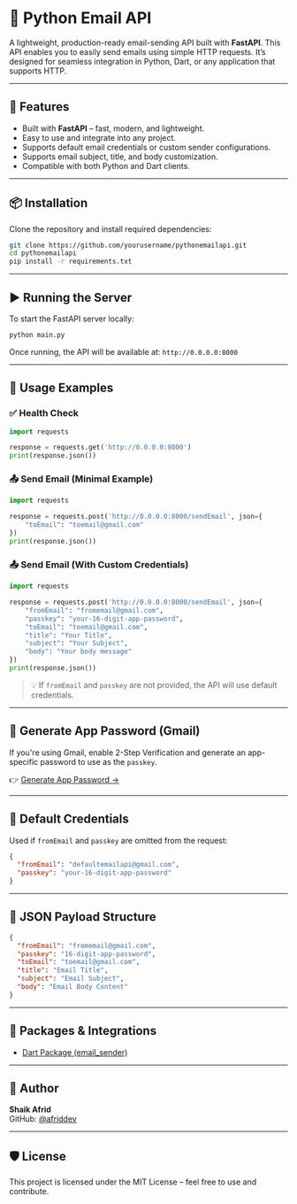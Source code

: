 # 📧 Python Email API

A lightweight, production-ready email-sending API built with **FastAPI**. This API enables you to easily send emails using simple HTTP requests. It’s designed for seamless integration in Python, Dart, or any application that supports HTTP.

---

## 🚀 Features

- Built with **FastAPI** – fast, modern, and lightweight.
- Easy to use and integrate into any project.
- Supports default email credentials or custom sender configurations.
- Supports email subject, title, and body customization.
- Compatible with both Python and Dart clients.

---

## 📦 Installation

Clone the repository and install required dependencies:

```bash
git clone https://github.com/yourusername/pythonemailapi.git
cd pythonemailapi
pip install -r requirements.txt
```

---

## ▶️ Running the Server

To start the FastAPI server locally:

```bash
python main.py
```

Once running, the API will be available at: `http://0.0.0.0:8000`

---

## 🧪 Usage Examples

### ✅ Health Check

```python
import requests

response = requests.get('http://0.0.0.0:8000')
print(response.json())
```

### 📤 Send Email (Minimal Example)

```python
import requests

response = requests.post('http://0.0.0.0:8000/sendEmail', json={
    "toEmail": "toemail@gmail.com"
})
print(response.json())
```

### 📤 Send Email (With Custom Credentials)

```python
import requests

response = requests.post('http://0.0.0.0:8000/sendEmail', json={
    "fromEmail": "fromemail@gmail.com",
    "passkey": "your-16-digit-app-password",
    "toEmail": "toemail@gmail.com",
    "title": "Your Title",
    "subject": "Your Subject",
    "body": "Your body message"
})
print(response.json())
```

> 💡 If `fromEmail` and `passkey` are not provided, the API will use default credentials.

---

## 🔑 Generate App Password (Gmail)

If you're using Gmail, enable 2-Step Verification and generate an app-specific password to use as the `passkey`.

👉 [Generate App Password →](https://support.google.com/accounts/answer/185833?hl=en)

---

## 🧰 Default Credentials

Used if `fromEmail` and `passkey` are omitted from the request:

```json
{
  "fromEmail": "defaultemailapi@gmail.com",
  "passkey": "your-16-digit-app-password"
}
```

---

## 📜 JSON Payload Structure

```json
{
  "fromEmail": "fromemail@gmail.com",
  "passkey": "16-digit-app-password",
  "toEmail": "toemail@gmail.com",
  "title": "Email Title",
  "subject": "Email Subject",
  "body": "Email Body Content"
}
```

---

## 🔗 Packages & Integrations

- [Dart Package (email_sender)](https://pub.dev/packages/email_sender)

---

## 👤 Author

**Shaik Afrid**  
GitHub: [@afriddev](https://github.com/afriddev)

---

## 🛡️ License

This project is licensed under the MIT License – feel free to use and contribute.

